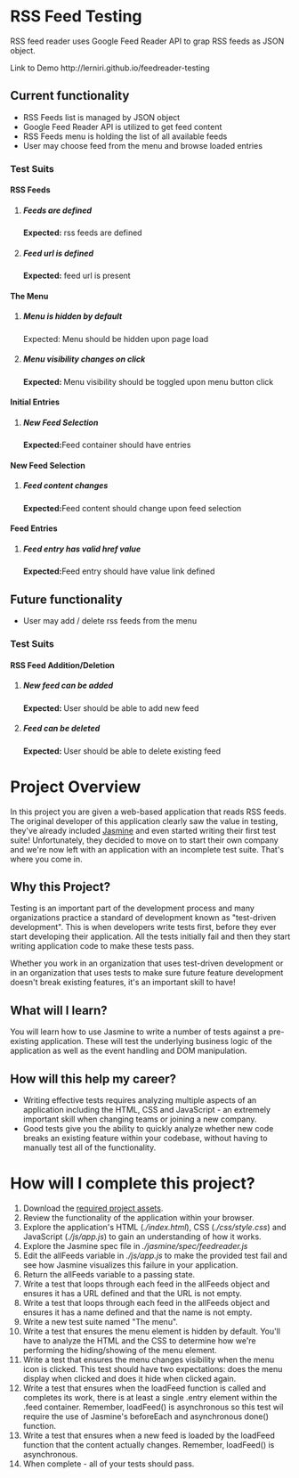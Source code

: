 <h1>RSS Feed Testing</h1> 

<p>RSS feed reader uses Google Feed Reader API to grap RSS feeds as JSON object. </p>
<p>Link to Demo <a href="http://lerniri.github.io/feedreader-testing"></a>http://lerniri.github.io/feedreader-testing</p>
<h2>Current functionality</h2>
<ul>
	<li>RSS Feeds list is managed by JSON object</li>
	<li>Google Feed Reader API is utilized to get feed content</li>
	<li>RSS Feeds menu is holding the list of all available feeds</li>
	<li>User may choose feed from the menu and browse loaded entries</li>
</ul>


<h3>Test Suits</h3>
<h4>RSS Feeds</h4>
<ol>
	<li>
		<h5>Feeds are defined</h5>
		<p><strong>Expected:</strong> rss feeds are defined</p>
	</li>
	<li>
		<h5>Feed url is defined</h5>
		<p><strong>Expected:</strong> feed url is present</p>
	</li>
</ol>
<h4>The Menu</h4>
<ol>
	<li>
		<h5>Menu is hidden by default</h5>
		<p>Expected: Menu should be hidden upon page load</p>
	</li>
	<li>
		<h5>Menu visibility changes on click</h5>
		<p><strong>Expected: </strong> Menu visibility should be toggled upon menu button click</p>
	</li>

</ol>
<h4>Initial Entries</h4>
<ol>
	<li>
		<h5>New Feed Selection</h5>
		<p><strong>Expected:</strong>Feed container should have entries</p>
	</li>
</ol>
<h4>New Feed Selection</h4>
<ol>
	<li>
		<h5>Feed content changes</h5>
		<p><strong>Expected:</strong>Feed content should change upon feed selection</p>
	</li>
</ol>

<h4>Feed Entries</h4>
<ol>
	<li>
		<h5>Feed entry has valid href value</h5>
		<p><strong>Expected:</strong>Feed entry should have value link defined</p>
	</li>
</ol>

<h2>Future functionality</h2>
<ul>
	<li>User may add / delete rss feeds from the menu</li>
</ul>
<h3>Test Suits</h3>
<h4>RSS Feed Addition/Deletion</h4>
<ol>
	<li>
		<h5>New feed can be added</h5>
		<p><strong>Expected: </strong> User should be able to add new feed</p>
	</li>
	<li>
		<h5>Feed can be deleted</h5>
		<p><strong>Expected: </strong> User should be able to delete existing feed</p>
	</li>
</ol>


# Project Overview

In this project you are given a web-based application that reads RSS feeds. The original developer of this application clearly saw the value in testing, they've already included [Jasmine](http://jasmine.github.io/) and even started writing their first test suite! Unfortunately, they decided to move on to start their own company and we're now left with an application with an incomplete test suite. That's where you come in.


## Why this Project?

Testing is an important part of the development process and many organizations practice a standard of development known as "test-driven development". This is when developers write tests first, before they ever start developing their application. All the tests initially fail and then they start writing application code to make these tests pass.

Whether you work in an organization that uses test-driven development or in an organization that uses tests to make sure future feature development doesn't break existing features, it's an important skill to have!


## What will I learn?

You will learn how to use Jasmine to write a number of tests against a pre-existing application. These will test the underlying business logic of the application as well as the event handling and DOM manipulation.


## How will this help my career?

* Writing effective tests requires analyzing multiple aspects of an application including the HTML, CSS and JavaScript - an extremely important skill when changing teams or joining a new company.
* Good tests give you the ability to quickly analyze whether new code breaks an existing feature within your codebase, without having to manually test all of the functionality.


# How will I complete this project?

1. Download the [required project assets](http://github.com/udacity/frontend-nanodegree-feedreader).
2. Review the functionality of the application within your browser.
3. Explore the application's HTML (*./index.html*), CSS (*./css/style.css*) and JavaScript (*./js/app.js*) to gain an understanding of how it works.
4. Explore the Jasmine spec file in *./jasmine/spec/feedreader.js*
5. Edit the allFeeds variable in *./js/app.js* to make the provided test fail and see how Jasmine visualizes this failure in your application.
6. Return the allFeeds variable to a passing state.
7. Write a test that loops through each feed in the allFeeds object and ensures it has a URL defined and that the URL is not empty.
8. Write a test that loops through each feed in the allFeeds object and ensures it has a name defined and that the name is not empty.
9. Write a new test suite named "The menu".
10. Write a test that ensures the menu element is hidden by default. You'll have to analyze the HTML and the CSS to determine how we're performing the hiding/showing of the menu element.
11. Write a test that ensures the menu changes visibility when the menu icon is clicked. This test should have two expectations: does the menu display when clicked and does it hide when clicked again.
12. Write a test that ensures when the loadFeed function is called and completes its work, there is at least a single .entry element within the .feed container. Remember, loadFeed() is asynchronous so this test wil require the use of Jasmine's beforeEach and asynchronous done() function.
13. Write a test that ensures when a new feed is loaded by the loadFeed function that the content actually changes. Remember, loadFeed() is asynchronous.
14. When complete - all of your tests should pass.
